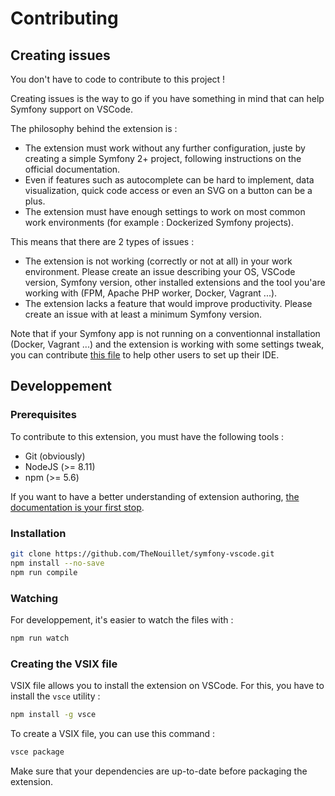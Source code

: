 # Contributing

## Creating issues

You don't have to code to contribute to this project !

Creating issues is the way to go if you have something in mind that can help Symfony support on VSCode.

The philosophy behind the extension is :

* The extension must work without any further configuration, juste by creating a simple Symfony 2+ project, following instructions on the official documentation.
* Even if features such as autocomplete can be hard to implement, data visualization, quick code access or even an SVG on a button can be a plus.
* The extension must have enough settings to work on most common work environments (for example : Dockerized Symfony projects).

This means that there are 2 types of issues :

* The extension is not working (correctly or not at all) in your work environment. Please create an issue describing your OS, VSCode version, Symfony version, other installed extensions and the tool you'are working with (FPM, Apache PHP worker, Docker, Vagrant ...).
* The extension lacks a feature that would improve productivity. Please create an issue with at least a minimum Symfony version.

Note that if your Symfony app is not running on a conventionnal installation (Docker, Vagrant ...) and the extension is working with some settings tweak, you can contribute [this file](ENVIRONMENTS.md) to help other users to set up their IDE.

## Developpement

### Prerequisites

To contribute to this extension, you must have the following tools :

* Git (obviously)
* NodeJS (>= 8.11)
* npm (>= 5.6)

If you want to have a better understanding of extension authoring, [the documentation is your first stop](https://code.visualstudio.com/api).

### Installation

```bash
git clone https://github.com/TheNouillet/symfony-vscode.git
npm install --no-save
npm run compile
```

### Watching

For developpement, it's easier to watch the files with :

```bash
npm run watch
```

### Creating the VSIX file

VSIX file allows you to install the extension on VSCode. For this, you have to install the `vsce` utility :

```bash
npm install -g vsce
```

To create a VSIX file, you can use this command :

```bash
vsce package
```

Make sure that your dependencies are up-to-date before packaging the extension.
